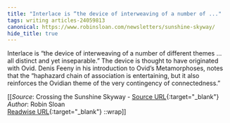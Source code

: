 ```yaml
---
title: "Interlace is “the device of interweaving of a number of ..."
tags: writing articles-24059813
canonical: https://www.robinsloan.com/newsletters/sunshine-skyway/
hide_title: true
---
```


Interlace is “the device of interweaving of a number of different themes … all distinct and yet inseparable.” The device is thought to have originated with Ovid. Denis Feeny in his introduction to Ovid’s Metamorphoses, notes that the “haphazard chain of association is entertaining, but it also reinforces the Ovidian theme of the very contingency of connectedness.”


[[_Source_: Crossing the Sunshine Skyway - [Source URL](https://www.robinsloan.com/newsletters/sunshine-skyway/){:target="_blank"}<br>
_Author_: Robin Sloan<br>
[Readwise URL](https://readwise.io/open/470414670){:target="_blank"}
::wrap]]